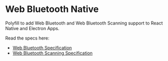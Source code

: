 # Web Bluetooth Native

Polyfill to add Web Bluetooth and Web Bluetooth Scanning support to React Native and Electron Apps.

Read the specs here:

- [Web Bluetooth Specification](https://webbluetoothcg.github.io/web-bluetooth/)
- [Web Bluetooth Scanning Specification](https://webbluetoothcg.github.io/web-bluetooth/scanning.html)